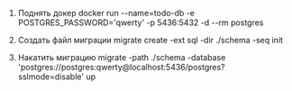 1) Поднять докер
docker run --name=todo-db -e POSTGRES_PASSWORD='qwerty' -p 5436:5432 -d --rm postgres

2) Создать файл миграции
migrate create -ext sql -dir ./schema -seq init

3) Накатить миграцию
migrate -path ./schema -database 'postgres://postgres:qwerty@localhost:5436/postgres?sslmode=disable' up